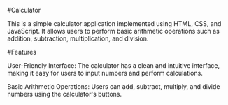 #Calculator

This is a simple calculator application implemented using HTML, CSS, and JavaScript. It allows users to perform basic arithmetic operations such as addition, subtraction, multiplication, and division.

#Features

User-Friendly Interface: The calculator has a clean and intuitive interface, making it easy for users to input numbers and perform calculations.

Basic Arithmetic Operations: Users can add, subtract, multiply, and divide numbers using the calculator's buttons.
